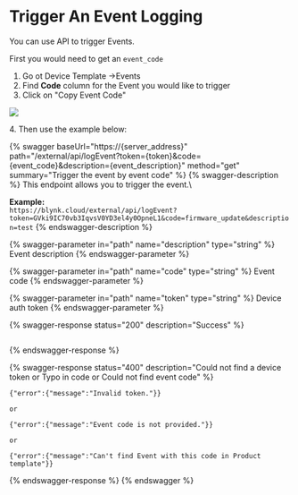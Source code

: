 # Trigger An Event Logging

You can use API to trigger Events.

First you would need to get an `event_code`

1. Go ot Device Template ->Events
2. Find **Code** column for the Event you would like to trigger
3. Click on "Copy Event Code"&#x20;

![](../.gitbook/assets/copy\_event\_code.png)

&#x20; 4\. Then use the example below:&#x20;

{% swagger baseUrl="https://{server_address}" path="/external/api/logEvent?token={token}&code={event_code}&description={event_description}" method="get" summary="Trigger the event by event code" %}
{% swagger-description %}
This endpoint allows you to trigger the event.\


**Example:**\
`https://blynk.cloud/external/api/logEvent?token=GVki9IC70vb3IqvsV0YD3el4y0OpneL1&code=firmware_update&description=test`
{% endswagger-description %}

{% swagger-parameter in="path" name="description" type="string" %}
Event description
{% endswagger-parameter %}

{% swagger-parameter in="path" name="code" type="string" %}
Event code
{% endswagger-parameter %}

{% swagger-parameter in="path" name="token" type="string" %}
Device auth token
{% endswagger-parameter %}

{% swagger-response status="200" description="Success" %}
```
```
{% endswagger-response %}

{% swagger-response status="400" description="Could not find a device token
or
Typo in code
or
Could not find event code" %}
```
{"error":{"message":"Invalid token."}}

or

{"error":{"message":"Event code is not provided."}}

or

{"error":{"message":"Can't find Event with this code in Product template"}}
```
{% endswagger-response %}
{% endswagger %}
